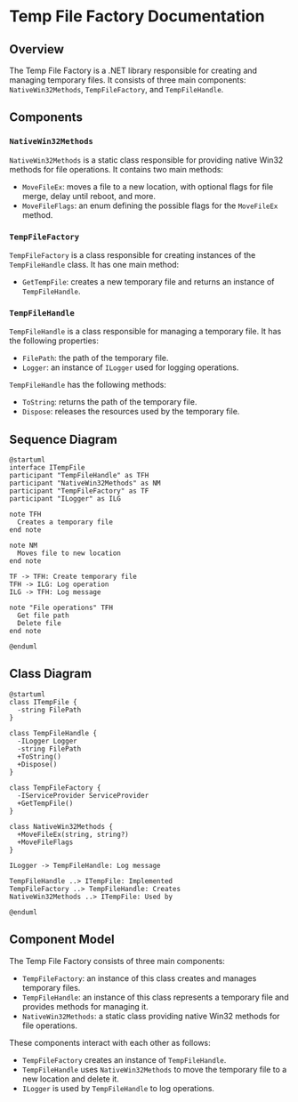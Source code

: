# Temp File Factory Documentation

## Overview

The Temp File Factory is a .NET library responsible for creating and managing temporary files. It consists of three main components: `NativeWin32Methods`, `TempFileFactory`, and `TempFileHandle`.

## Components

### `NativeWin32Methods`

`NativeWin32Methods` is a static class responsible for providing native Win32 methods for file operations. It contains two main methods:

* `MoveFileEx`: moves a file to a new location, with optional flags for file merge, delay until reboot, and more.
* `MoveFileFlags`: an enum defining the possible flags for the `MoveFileEx` method.

### `TempFileFactory`

`TempFileFactory` is a class responsible for creating instances of the `TempFileHandle` class. It has one main method:

* `GetTempFile`: creates a new temporary file and returns an instance of `TempFileHandle`.

### `TempFileHandle`

`TempFileHandle` is a class responsible for managing a temporary file. It has the following properties:

* `FilePath`: the path of the temporary file.
* `Logger`: an instance of `ILogger` used for logging operations.

`TempFileHandle` has the following methods:

* `ToString`: returns the path of the temporary file.
* `Dispose`: releases the resources used by the temporary file.

## Sequence Diagram

```plantuml
@startuml
interface ITempFile
participant "TempFileHandle" as TFH
participant "NativeWin32Methods" as NM
participant "TempFileFactory" as TF
participant "ILogger" as ILG

note TFH
  Creates a temporary file
end note

note NM
  Moves file to new location
end note

TF -> TFH: Create temporary file
TFH -> ILG: Log operation
ILG -> TFH: Log message

note "File operations" TFH
  Get file path
  Delete file
end note

@enduml
```

## Class Diagram

```plantuml
@startuml
class ITempFile {
  -string FilePath
}

class TempFileHandle {
  -ILogger Logger
  -string FilePath
  +ToString()
  +Dispose()
}

class TempFileFactory {
  -IServiceProvider ServiceProvider
  +GetTempFile()
}

class NativeWin32Methods {
  +MoveFileEx(string, string?)
  +MoveFileFlags
}

ILogger -> TempFileHandle: Log message

TempFileHandle ..> ITempFile: Implemented
TempFileFactory ..> TempFileHandle: Creates
NativeWin32Methods ..> ITempFile: Used by

@enduml
```

## Component Model

The Temp File Factory consists of three main components:

* `TempFileFactory`: an instance of this class creates and manages temporary files.
* `TempFileHandle`: an instance of this class represents a temporary file and provides methods for managing it.
* `NativeWin32Methods`: a static class providing native Win32 methods for file operations.

These components interact with each other as follows:

* `TempFileFactory` creates an instance of `TempFileHandle`.
* `TempFileHandle` uses `NativeWin32Methods` to move the temporary file to a new location and delete it.
* `ILogger` is used by `TempFileHandle` to log operations.